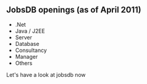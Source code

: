 JobsDB openings (as of April 2011)
---------

* .Net
* Java / J2EE
* Server
* Database
* Consultancy
* Manager
* Others

Let's have a look at jobsdb now